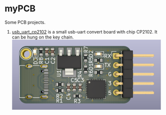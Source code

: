# myPCB
Some PCB projects.

1. [usb_uart_cp2102](usb_uart_cp2102/) is a small usb-uart convert board with chip CP2102. It can be hung on the key chain.
   ![](usb_uart_cp2102\images\USB_UART_CP2102_3D.png)

